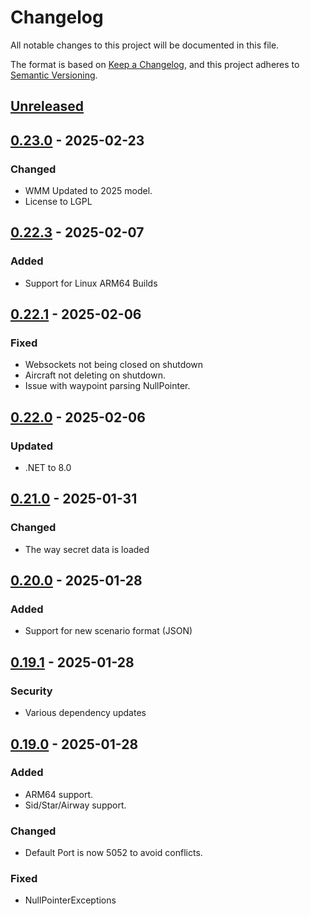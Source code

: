 # Changelog

All notable changes to this project will be documented in this file.

The format is based on [Keep a Changelog](https://keepachangelog.com/en/1.1.0/),
and this project adheres to [Semantic Versioning](https://semver.org/spec/v2.0.0.html).

## [Unreleased]

## [0.23.0] - 2025-02-23
### Changed
- WMM Updated to 2025 model.
- License to LGPL

## [0.22.3] - 2025-02-07
### Added
- Support for Linux ARM64 Builds

## [0.22.1] - 2025-02-06
### Fixed
- Websockets not being closed on shutdown
- Aircraft not deleting on shutdown.
- Issue with waypoint parsing NullPointer.

## [0.22.0] - 2025-02-06
### Updated
- .NET to 8.0

## [0.21.0] - 2025-01-31
### Changed
- The way secret data is loaded

## [0.20.0] - 2025-01-28
### Added
- Support for new scenario format (JSON)

## [0.19.1] - 2025-01-28
### Security
- Various dependency updates

## [0.19.0] - 2025-01-28
### Added
- ARM64 support.
- Sid/Star/Airway support.

### Changed
- Default Port is now 5052 to avoid conflicts.

### Fixed
- NullPointerExceptions

[Unreleased]: https://github.com/sauna-sim/sauna-api/compare/v0.23.0...master
[0.23.0]: https://github.com/sauna-sim/sauna-api/compare/v0.22.3...v0.23.0
[0.22.3]: https://github.com/sauna-sim/sauna-api/compare/v0.22.1...v0.22.3
[0.22.1]: https://github.com/sauna-sim/sauna-api/compare/v0.22.0...v0.22.1
[0.22.0]: https://github.com/sauna-sim/sauna-api/compare/v0.21.0...v0.22.0
[0.21.0]: https://github.com/sauna-sim/sauna-api/compare/v0.20.0...v0.21.0
[0.20.0]: https://github.com/sauna-sim/sauna-api/compare/v0.19.1...v0.20.0
[0.19.1]: https://github.com/sauna-sim/sauna-api/compare/v0.19.0...v0.19.1
[0.19.0]: https://github.com/sauna-sim/sauna-api/compare/v0.18.2...v0.19.0